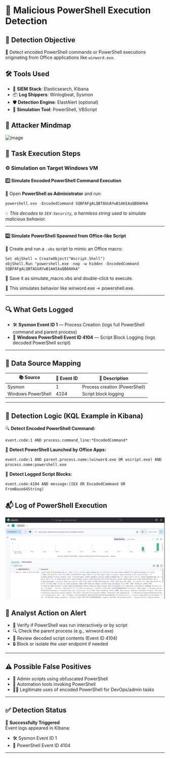 
# 🐍 Malicious PowerShell Execution Detection

## 🎯 Detection Objective

🔎 Detect encoded PowerShell commands or PowerShell executions originating from Office applications like `winword.exe`.

## 🛠 Tools Used

- 🧠 **SIEM Stack**: Elasticsearch, Kibana  
- 📦 **Log Shippers**: Winlogbeat, Sysmon  
- 🛡 **Detection Engine**: ElastAlert (optional)  
- 🧪 **Simulation Tool**: PowerShell, VBScript

## 👻 Attacker Mindmap
![image](https://github.com/user-attachments/assets/965eeccf-62a0-4165-9ad9-8f52d42e5a70)


## 🧪 Task Execution Steps

### ⚙️ Simulation on Target Windows VM

#### 1️⃣ Simulate Encoded PowerShell Command Execution

📂 Open **PowerShell as Administrator** and run:

```powershell
powershell.exe -EncodedCommand SQBFAFgALQBTAGUAYwB1AHIAaQB0AHkA
```

💡 *This decodes to `IEX-Security`, a harmless string used to simulate malicious behavior.*

---

#### 2️⃣ Simulate PowerShell Spawned from Office-like Script

📄 Create and run a `.vbs` script to mimic an Office macro:

```vbscript
Set objShell = CreateObject("Wscript.Shell")
objShell.Run "powershell.exe -nop -w hidden -EncodedCommand SQBFAFgALQBTAGUAYwB1AHIAaQB0AHkA"
```

💾 Save it as simulate_macro.vbs and double-click to execute.

🧩 This simulates behavior like winword.exe → powershell.exe.

---

## 🔍 What Gets Logged

- 🛠 **Sysmon Event ID 1** — Process Creation (logs full PowerShell command and parent process)
- 📘 **Windows PowerShell Event ID 4104** — Script Block Logging (logs decoded PowerShell script)

---

## 📁 Data Source Mapping

| 📚 Source           | 🧾 Event ID | 📌 Description                   |
|---------------------|-------------|----------------------------------|
| Sysmon              | 1           | Process creation (PowerShell)    |
| Windows PowerShell  | 4104        | Script block logging             |
---

## 🧠 Detection Logic (KQL Example in Kibana)

🔍 **Detect Encoded PowerShell Command:**

```kql
event.code:1 AND process.command_line:*EncodedCommand*
```

📂 **Detect PowerShell Launched by Office Apps:**

```kql
event.code:1 AND parent.process.name:(winword.exe OR wscript.exe) AND process.name:powershell.exe
```

🧾 **Detect Logged Script Blocks:**

```kql
event.code:4104 AND message:(IEX OR EncodedCommand OR FromBase64String)
```



## 📬 Log of PowerShell Execution

![alt text](<kibana capture.png>)



## 🚨 Analyst Action on Alert

- 🧪 Verify if PowerShell was run interactively or by script
- 🔍 Check the parent process (e.g., winword.exe)
- 📜 Review decoded script contents (Event ID 4104)
- 🔒 Block or isolate the user endpoint if needed

---

## ⚠️ Possible False Positives

- 🧰 Admin scripts using obfuscated PowerShell
- 🔁 Automation tools invoking PowerShell
- 👨‍💼 Legitimate uses of encoded PowerShell for DevOps/admin tasks

---

## ✅ Detection Status

🎉 **Successfully Triggered**  
Event logs appeared in Kibana:
- 🛠 Sysmon Event ID 1
- 📘 PowerShell Event ID 4104

---
